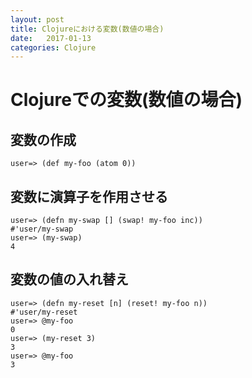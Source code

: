 ```yaml
---
layout: post
title: Clojureにおける変数(数値の場合)
date:   2017-01-13
categories: Clojure
---
```

# Clojureでの変数(数値の場合)

## 変数の作成
```
user=> (def my-foo (atom 0))
```
## 変数に演算子を作用させる
```
user=> (defn my-swap [] (swap! my-foo inc))
#'user/my-swap
user=> (my-swap)
4
```
## 変数の値の入れ替え
```
user=> (defn my-reset [n] (reset! my-foo n))
#'user/my-reset
user=> @my-foo
0
user=> (my-reset 3)
3
user=> @my-foo
3
```
